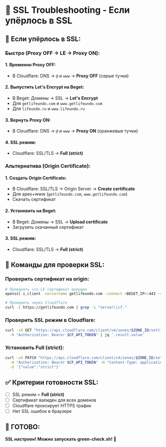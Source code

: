 # 🔐 SSL Troubleshooting - Если упёрлось в SSL

## **🚨 Если упёрлось в SSL:**

### **Быстро (Proxy OFF → LE → Proxy ON):**

#### **1. Временно Proxy OFF:**
- В Cloudflare: DNS → `@` и `www` → **Proxy OFF** (серые тучки)

#### **2. Выпустить Let's Encrypt на Beget:**
- В Beget: Домены → SSL → **Let's Encrypt**
- Для `getlifeundo.com` и `www.getlifeundo.com`
- Для `lifeundo.ru` и `www.lifeundo.ru`

#### **3. Вернуть Proxy ON:**
- В Cloudflare: DNS → `@` и `www` → **Proxy ON** (оранжевые тучки)

#### **4. SSL режим:**
- Cloudflare: SSL/TLS → **Full (strict)**

### **Альтернатива (Origin Certificate):**

#### **1. Создать Origin Certificate:**
- В Cloudflare: SSL/TLS → Origin Server → **Create certificate**
- Для apex+www (`getlifeundo.com`, `www.getlifeundo.com`)
- Скачать сертификат

#### **2. Установить на Beget:**
- В Beget: Домены → SSL → **Upload certificate**
- Загрузить скачанный сертификат

#### **3. SSL режим:**
- Cloudflare: SSL/TLS → **Full (strict)**

## **🔧 Команды для проверки SSL:**

### **Проверить сертификат на origin:**
```bash
# Проверить что LE сертификат выпущен
openssl s_client -servername getlifeundo.com -connect <BEGET_IP>:443 -showcerts | head -n 25

# Проверить через Cloudflare
curl -I https://getlifeundo.com | grep -i "server\|cf-"
```

### **Проверить SSL режим в Cloudflare:**
```bash
curl -sX GET "https://api.cloudflare.com/client/v4/zones/$ZONE_ID/settings/ssl" \
  -H "Authorization: Bearer $CF_API_TOKEN" | jq '.result.value'
```

### **Установить Full (strict):**
```bash
curl -sX PATCH "https://api.cloudflare.com/client/v4/zones/$ZONE_ID/settings/ssl" \
  -H "Authorization: Bearer $CF_API_TOKEN" -H "Content-Type: application/json" \
  -d '{"value":"strict"}'
```

## **✅ Критерии готовности SSL:**

- [ ] SSL режим = **Full (strict)**
- [ ] Сертификат валиден для всех доменов
- [ ] Cloudflare проксирует HTTPS трафик
- [ ] Нет SSL ошибок в браузере

## **🎯 ГОТОВО:**

**SSL настроен! Можно запускать green-check.sh! 🚀**


